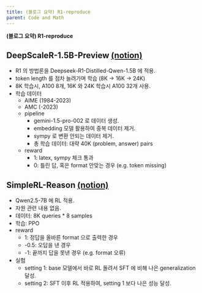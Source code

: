```yaml
---
title: (블로그 요약) R1-reproduce
parent: Code and Math
---
```


**(블로그 요약) R1-reproduce**

## DeepScaleR-1.5B-Preview [(notion)](https://pretty-radio-b75.notion.site/DeepScaleR-Surpassing-O1-Preview-with-a-1-5B-Model-by-Scaling-RL-19681902c1468005bed8ca303013a4e2)
- R1 의 방법론을 Deepseek-R1-Distilled-Qwen-1.5B 에 적용.
- token length 를 점차 늘려가며 학습 (8K -> 16K -> 24K)
- 8K 학습시, A100 8개, 16K 와 24K 학습시 A100 32개 사용.
- 학습 데이터
   - AIME (1984-2023)
   - AMC (-2023)
   - pipeline
      - gemini-1.5-pro-002 로 데이터 생성.
      - embedding 모델 활용하여 중복 데이터 제거.
      - sympy 로 변환 안되는 데이터 제거.
      - 총 학습 데이터: 대략 40K (problem, answer) pairs
   - reward
      - 1: latex, sympy 체크 통과
      - 0: 틀린 답, 혹은 format 안맞는 경우 (e.g. token missing)


## SimpleRL-Reason [(notion)](https://hkust-nlp.notion.site/simplerl-reason)
- Qwen2.5-7B 에 RL 적용.
- 자원 관련 내용 없음.
- 데이터: 8K queries * 8 samples
- 학습: PPO
- reward
   - 1: 정답을 올바른 format 으로 출력한 경우
   - -0.5: 오답을 낸 경우
   - -1: 끝까지 답을 못낸 경우 (e.g. format 오류)
- 실험
   - setting 1: base 모델에서 바로 RL 돌려서 SFT 에 비해 나은 generalization 달성.
   - setting 2: SFT 이후 RL 적용하여, setting 1 보다 나은 성능 달성.
